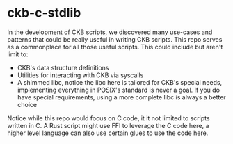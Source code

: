 # ckb-c-stdlib

In the development of CKB scripts, we discovered many use-cases and patterns that could be really useful in writing CKB scripts. This repo serves as a commonplace for all those useful scripts. This could include but aren't limit to:

* CKB's data structure definitions
* Utilities for interacting with CKB via syscalls
* A shimmed libc, notice the libc here is tailored for CKB's special needs, implementing everything in POSIX's standard is never a goal. If you do have special requirements, using a more complete libc is always a better choice

Notice while this repo would focus on C code, it it not limited to scripts written in C. A Rust script might use FFI to leverage the C code here, a higher level language can also use certain glues to use the code here.
